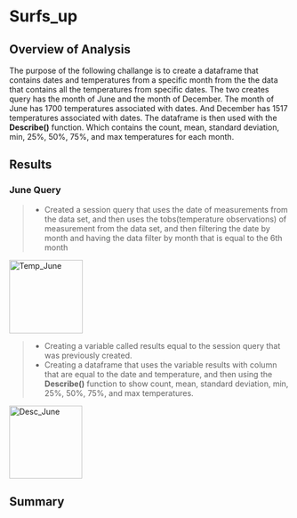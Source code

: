 # Surfs_up

## Overview of Analysis
The purpose of the following challange is to create a dataframe that contains dates and temperatures from a specific month from the the data that contains all the temperatures from specific dates. The two creates query has the month of June and the month of December. The month of June has 1700 temperatures associated with dates. And December has 1517 temperatures associated with dates. The dataframe is then used with the **Describe()** function. Which contains the count, mean, standard deviation, min, 25%, 50%, 75%, and max temperatures for each month.
## Results
### June Query
> - Created a session query that uses the date of measurements from the data set, and then uses the tobs(temperature observations) of measurement from the data set, and then filtering the date by month and having the data filter by month that is equal to the 6th month
<img width="132" alt="Temp_June" src="https://user-images.githubusercontent.com/97326526/166179856-b0a79c86-3066-4a96-ac62-e1fa9b6f0c99.PNG">

> - Creating a variable called results equal to the session query that was previously created.
> - Creating a dataframe that uses the variable results with column that are equal to the date and temperature, and then using the **Describe()** function to show count, mean, standard deviation, min, 25%, 50%, 75%, and max temperatures.
<img width="131" alt="Desc_June" src="https://user-images.githubusercontent.com/97326526/166179864-2b243bdc-d2ba-43b0-8bdd-2b3901367f9e.PNG">

## Summary
